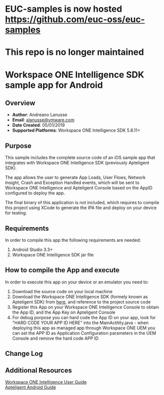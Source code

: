 # EUC-samples is now hosted https://github.com/euc-oss/euc-samples
# This repo is no longer maintained

# Workspace ONE Intelligence SDK sample app for Android

## Overview
- **Author**: Andreano Lanusse
- **Email**: alanusse@vmware.com
- **Date Created**: 05/01/2019
- **Supported Platforms**: Workspace ONE Intelligence SDK 5.8.11+


## Purpose

This sample includes the complete source code of an iOS sample app that integrates with Workspace ONE Intelligence SDK (previously Apteligent SDK).

The app allows the user to generate App Loads, User Flows, Network Insight, Crash and Exception Handled events, which will be sent to Workspace ONE Intelligence and Apteligent Console based on the AppID configured to deploy the app.

The final binary of this application is not included, which requires to compile this project using XCode to generate the IPA file and deploy on your device for testing.

## Requirements

In order to compile this app the following requirements are needed:

1. Android Studio 3.3+
2. Workspace ONE Intelligence SDK jar file



## How to compile the App and execute

In order to execute this app on your device or an emulator you need to:

1. Download the source code on your local machine
2. Download the Workspace ONE Intelligence SDK (formely known as Apteligent SDK) from [here](https://docs.apteligent.com/android/android.html#guides), and reference to the project source code
3. Register this App on your Workspace ONE Intelligence Console to obtain the App ID, and the App Key on Apteligent Console
5. For debug porpose you can hard code the App ID on your app, look for "HARD CODE YOUR APP ID HERE" into the MainActitity.java - when deploying this app as managed app through Workspace ONE UEM you can set the APP ID as Application Configuration parameters in the UEM Console and remove the hard code APP ID


## Change Log

## Additional Resources
[Workspace ONE Intelligence User Guide](https://docs.vmware.com/en/VMware-Workspace-ONE/services/Intelligence/GUID-AWT-WS1INT-OVERVIEW.html)  
[Apteligent Android Guide](https://docs.apteligent.com/android/android.html)
